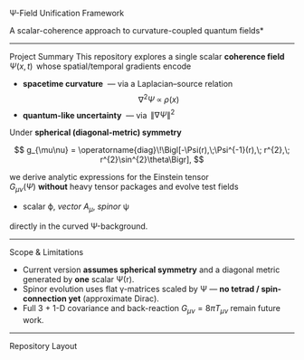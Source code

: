  Ψ-Field Unification Framework

A scalar-coherence approach to curvature-coupled quantum fields*

---
 Project Summary
This repository explores a single scalar **coherence field** $\,\Psi(x,t)\,$ whose spatial/temporal gradients encode

* **spacetime curvature** &nbsp;— via a Laplacian–source relation  
  $$\nabla^{2}\Psi \;\propto\; \rho(x)$$
* **quantum-like uncertainty** &nbsp;— via $\,\|\nabla\Psi\|^{2}$

Under **spherical (diagonal-metric) symmetry**

$$
g_{\mu\nu} = \operatorname{diag}\!\Bigl[-\Psi(r),\;\Psi^{-1}(r),\; r^{2},\; r^{2}\sin^{2}\theta\Bigr],
$$

we derive analytic expressions for the Einstein tensor  
$G_{\mu\nu}(\Psi)$ **without** heavy tensor packages and evolve test fields

* scalar ϕ,   *vector* $A_\mu$,   *spinor* ψ

directly in the curved Ψ-background.

---

 Scope & Limitations

* Current version **assumes spherical symmetry** and a diagonal metric generated by **one** scalar Ψ(r).  
* Spinor evolution uses flat γ-matrices scaled by Ψ — **no tetrad / spin-connection yet** (approximate Dirac).  
* Full 3 + 1-D covariance and back-reaction $G_{\mu\nu}=8\pi T_{\mu\nu}$ remain future work.

---

 Repository Layout
